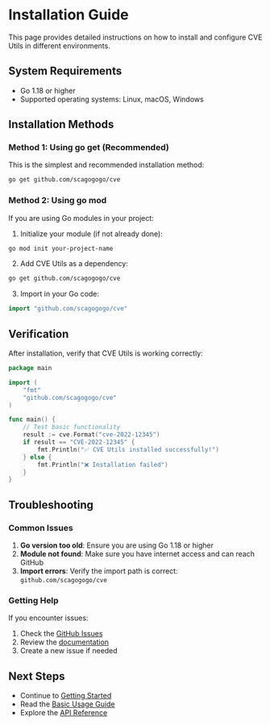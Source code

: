 # Installation Guide

This page provides detailed instructions on how to install and configure CVE Utils in different environments.

## System Requirements

- Go 1.18 or higher
- Supported operating systems: Linux, macOS, Windows

## Installation Methods

### Method 1: Using go get (Recommended)

This is the simplest and recommended installation method:

```bash
go get github.com/scagogogo/cve
```

### Method 2: Using go mod

If you are using Go modules in your project:

1. Initialize your module (if not already done):
```bash
go mod init your-project-name
```

2. Add CVE Utils as a dependency:
```bash
go get github.com/scagogogo/cve
```

3. Import in your Go code:
```go
import "github.com/scagogogo/cve"
```

## Verification

After installation, verify that CVE Utils is working correctly:

```go
package main

import (
    "fmt"
    "github.com/scagogogo/cve"
)

func main() {
    // Test basic functionality
    result := cve.Format("cve-2022-12345")
    if result == "CVE-2022-12345" {
        fmt.Println("✅ CVE Utils installed successfully!")
    } else {
        fmt.Println("❌ Installation failed")
    }
}
```

## Troubleshooting

### Common Issues

1. **Go version too old**: Ensure you are using Go 1.18 or higher
2. **Module not found**: Make sure you have internet access and can reach GitHub
3. **Import errors**: Verify the import path is correct: `github.com/scagogogo/cve`

### Getting Help

If you encounter issues:
1. Check the [GitHub Issues](https://github.com/scagogogo/cve/issues)
2. Review the [documentation](https://scagogogo.github.io/cve/)
3. Create a new issue if needed

## Next Steps

- Continue to [Getting Started](/guide/getting-started)
- Read the [Basic Usage Guide](/guide/basic-usage)
- Explore the [API Reference](/api/)
